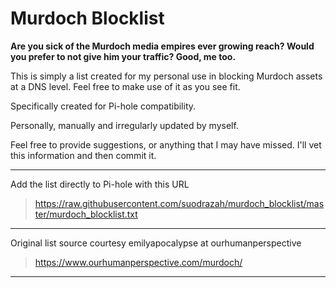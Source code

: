 # Murdoch Blocklist

**Are you sick of the Murdoch media empires ever growing reach? Would you prefer to not give him your traffic? Good, me too.**

This is simply a list created for my personal use in blocking Murdoch assets at a DNS level. Feel free to make use of it as you see fit.

Specifically created for Pi-hole compatibility.

Personally, manually and irregularly updated by myself.

Feel free to provide suggestions, or anything that I may have missed. I'll vet this information and then commit it.

***

Add the list directly to Pi-hole with this URL

> https://raw.githubusercontent.com/suodrazah/murdoch_blocklist/master/murdoch_blocklist.txt

***

Original list source courtesy emilyapocalypse at ourhumanperspective

> https://www.ourhumanperspective.com/murdoch/

***
